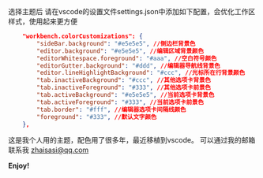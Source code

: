 选择主题后
请在vscode的设置文件settings.json中添加如下配置，会优化工作区样式，使用起来更方便
```json
	"workbench.colorCustomizations": {
		"sideBar.background": "#e5e5e5", //侧边栏背景色
		"editor.background": "#e5e5e5", //编辑区域背景颜色
		"editorWhitespace.foreground": "#aaa", //空白符号颜色
		"editorGutter.background": "#ddd", //编辑器导航线背景色
		"editor.lineHighlightBackground": "#ccc", //光标所在行背景颜色
		"tab.inactiveBackground": "#ccc", //其他选项卡背景色
		"tab.inactiveForeground": "#333", //其他选项卡前景色
		"tab.activeBackground": "#e5e5e5", //当前选项卡背景色
		"tab.activeForeground": "#333", //当前选项卡前景色
		"tab.border": "#fff", //编辑器选项卡间隔线颜色
		"foreground": "#333", //默认文字颜色
	},
```
这是我个人用的主题，配色用了很多年，最近移植到vscode。
可以通过我的邮箱联系我
zhaisasi@qq.com

**Enjoy!**
